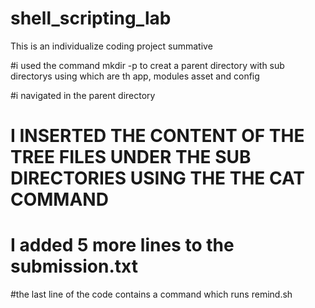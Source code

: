 # shell_scripting_lab
This is an individualize coding project summative

#i used the command mkdir  -p to creat a parent directory with sub directorys using which are th app, modules asset and config 

#i navigated in the parent directory

# I INSERTED THE CONTENT OF THE TREE FILES UNDER  THE SUB DIRECTORIES USING THE THE CAT COMMAND

# I added 5 more lines to the submission.txt 

#the last line of the code contains a command which runs remind.sh 
